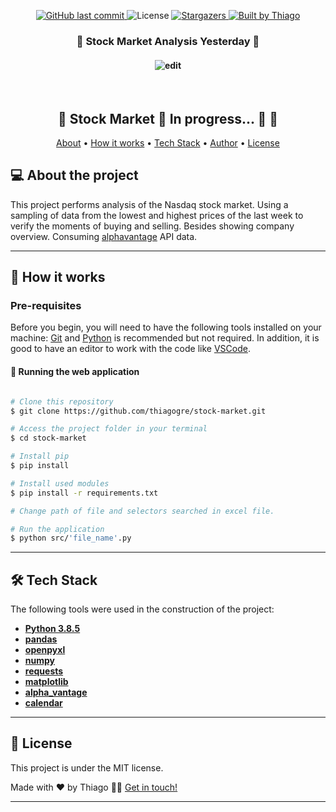 <p align="center">
  
  <a href="https://github.com/thiagogre/stock-market/commits/master">
    <img alt="GitHub last commit" src="https://img.shields.io/github/last-commit/thiagogre/stock-market">
  </a>
    
   <img alt="License" src="https://img.shields.io/badge/license-MIT-brightgreen">

   <a href="https://github.com/thiagogre/stock-market/stargazers">
    <img alt="Stargazers" src="https://img.shields.io/github/stars/thiagogre/stock-market?style=social">
  </a>

  <a href="https://www.linkedin.com/in/thiagogre/">
    <img alt="Built by Thiago" src="https://img.shields.io/badge/built%20by-Thiago-%237519C1">
  </a>
</p>
<h3 align="center"> 
	🚀 Stock Market Analysis Yesterday 🚀
</h3>
<h4 align="center">
	  <img alt="edit" title="#stock-market" src="./assets/stock-market.gif" style="max-width: 100%;">
</h4>
</br>

<h2 align="center"> 
	🚧 Stock Market 🚀 In progress... 🚀 🚧
</h2>

<p align="center">
 <a href="#-about-the-project">About</a> •
 <a href="#-how-it-works">How it works</a> • 
 <a href="#-tech-stack">Tech Stack</a> • 
 <a href="#-author">Author</a> • 
 <a href="#user-content--license">License</a>
</p>


## 💻 About the project 

This project performs analysis of the Nasdaq stock market. Using a sampling of data from the lowest and highest prices of the last week to verify the moments of buying and selling. Besides showing company overview.
Consuming [alphavantage](https://www.alphavantage.co/) API data.

---

## 🚀 How it works

### Pre-requisites

Before you begin, you will need to have the following tools installed on your machine:
[Git](https://git-scm.com) and [Python](https://python.org) is recommended but not required.
In addition, it is good to have an editor to work with the code like [VSCode](https://code.visualstudio.com/).


#### 🧭 Running the web application

```bash

# Clone this repository
$ git clone https://github.com/thiagogre/stock-market.git

# Access the project folder in your terminal
$ cd stock-market

# Install pip
$ pip install

# Install used modules
$ pip install -r requirements.txt

# Change path of file and selectors searched in excel file.

# Run the application
$ python src/'file_name'.py

```

---

## 🛠 Tech Stack

The following tools were used in the construction of the project:

-   **[Python 3.8.5](https://www.python.org)**
-   **[pandas](https://pandas.pydata.org/)**
-   **[openpyxl](https://openpyxl.readthedocs.io/en/latest/)**
-   **[numpy](https://numpy.org/)**
-   **[requests](https://pypi.org/project/requests/)**
-   **[matplotlib](https://matplotlib.org/)**
-   **[alpha_vantage](https://www.alphavantage.co/documentation)**
-   **[calendar](https://docs.python.org/3/library/calendar.html)**

---

## 📝 License

This project is under the MIT license.

Made with ❤️ by Thiago 👋🏽 [Get in touch!](https://www.linkedin.com/in/thiagogre/)

---

